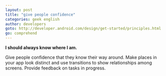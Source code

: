 ```yaml
---
layout: post
title: "give people confidence"
categories: geek english
author: developers
goto: http://developer.android.com/design/get-started/principles.html
go: comprehend
---
```

**I should always know where I am.**

Give people confidence that they know their way around. <!-- more -->
Make places in your app look distinct and use transitions to show relationships among screens. Provide feedback on tasks in progress.
